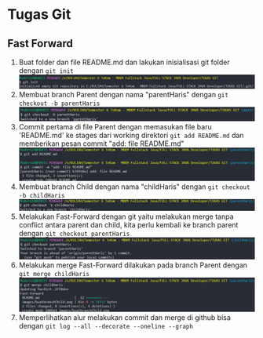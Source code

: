 # Tugas Git

## Fast Forward

1. Buat folder dan file README.md dan lakukan inisialisasi git folder dengan `git init`
   ![Gambar yang menjelaskan inisialisasi folder terhadap folder yang dibuat dengan 'git init' di CLI](https://github.com/SIBKM-06-Java/S1-Git/blob/parentHaris/images/initialisasi.png)
2. Membuat branch Parent dengan nama "parentHaris" dengan `git checkout -b parentHaris`
   ![Gambar yang menjelaskan tentang menjalankan perintah ke CLI untuk membuat branch "parentHaris" dengan 'git checkout -b parentHaris'](https://github.com/SIBKM-06-Java/S1-Git/blob/parentHaris/images/buatbranchParent.png)
3. Commit pertama di file Parent dengan memasukan file baru 'README.md' ke stages dari working direktori `git add README.md` dan memberikan pesan commit "add: file README.md"
   ![Commit pertama di file Parent dengan memasukan file baru 'README.md' ke stages dari working direktori 'git add README.md'dan memberikan pesan commit "add: file README.md"](https://github.com/SIBKM-06-Java/S1-Git/blob/parentHaris/images/commitpertama.png)
4. Membuat branch Child dengan nama "childHaris" dengan `git checkout -b childHaris`
   ![Gambar yang menjelaskan tentang menjalankan perintah ke CLI untuk membuat branch "childHaris" dengan 'git checkout -b childHaris'](https://github.com/SIBKM-06-Java/S1-Git/blob/parentHaris/images/buatbranchChild.png)
5. Melakukan Fast-Forward dengan git yaitu melakukan merge tanpa conflict antara parent dan child, kita perlu kembali ke branch parent dengan `git checkout parentHaris`
   ![Gambar yang menjelaskan tentang menjalankan perintah ke CLI untuk kembali ke branch parent dengan `git checkout parentHaris`](https://github.com/SIBKM-06-Java/S1-Git/blob/parentHaris/images/pindahbranchParent.png)
6. Melakukan merge Fast-Forward dilakukan pada branch Parent dengan `git merge childHaris`
   ![Melakukan merge Fast-Forward dilakukan pada branch Parent dengan `git merge childHaris`](https://github.com/SIBKM-06-Java/S1-Git/blob/parentHaris/images/mergeFastForward.png)
7. Memperlihatkan alur melakukan commit dan merge di github bisa dengan `git log --all --decorate --oneline --graph`
